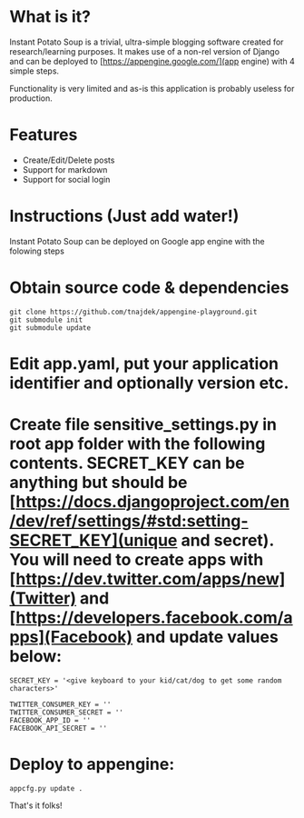 What is it?
====================

Instant Potato Soup is a trivial, ultra-simple blogging software created for  research/learning purposes. It makes use of a non-rel version of Django and can be deployed to [https://appengine.google.com/](app engine) with 4 simple steps. 

Functionality is very limited and as-is this application is probably useless for production.

Features
========

* Create/Edit/Delete posts
* Support for markdown
* Support for social login

Instructions (Just add water!)
===============

Instant Potato Soup can be deployed on Google app engine with the folowing steps

# Obtain source code & dependencies 
	git clone https://github.com/tnajdek/appengine-playground.git
	git submodule init
	git submodule update

# Edit app.yaml, put your application identifier and optionally version etc.
# Create file sensitive_settings.py in root app folder with the following contents. SECRET_KEY can be anything but should be [https://docs.djangoproject.com/en/dev/ref/settings/#std:setting-SECRET_KEY](unique and secret). You will need to create apps with [https://dev.twitter.com/apps/new](Twitter) and [https://developers.facebook.com/apps](Facebook) and update values below:

	SECRET_KEY = '<give keyboard to your kid/cat/dog to get some random characters>'

	TWITTER_CONSUMER_KEY = ''
	TWITTER_CONSUMER_SECRET = ''
	FACEBOOK_APP_ID = ''
	FACEBOOK_API_SECRET = ''


# Deploy to appengine:
	appcfg.py update .

That's it folks!

